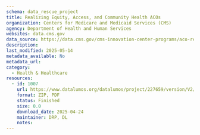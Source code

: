 ```yaml
---
schema: data_rescue_project 
title: Realizing Equity, Access, and Community Health ACOs
organization: Centers for Medicare and Medicaid Services (CMS)
agency: Department of Health and Human Services
websites: data.cms.gov
data_source: https://data.cms.gov/cms-innovation-center-programs/aco-realizing-equity-access-and-community-health/realizing-equity-access-and-community-health-acos
description: 
last_modified: 2025-05-14
metadata_available: No
metadata_url: 
category:
  - Health & Healthcare 
resources:
  - id: 1007
    url: https://www.datalumos.org/datalumos/project/227659/version/V2/view
    format: ZIP, PDF
    status: Finished
    size: 0.0
    download_date: 2025-04-24
    maintainer: DRP, DL
    notes: 
---
```

